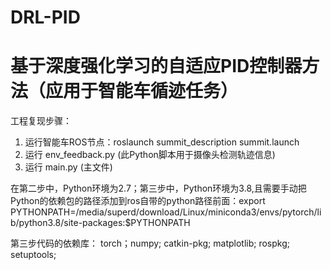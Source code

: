 # DRL-PID
# 基于深度强化学习的自适应PID控制器方法（应用于智能车循迹任务）

工程复现步骤：
1. 运行智能车ROS节点：roslaunch summit_description summit.launch 
2. 运行 env_feedback.py (此Python脚本用于摄像头检测轨迹信息)
3. 运行 main.py (主文件)

在第二步中，Python环境为2.7；第三步中，Python环境为3.8,且需要手动把Python的依赖包的路径添加到ros自带的python路径前面：export PYTHONPATH=/media/superd/download/Linux/miniconda3/envs/pytorch/lib/python3.8/site-packages:$PYTHONPATH

第三步代码的依赖库：
torch；numpy; catkin-pkg; matplotlib; rospkg; setuptools; 

